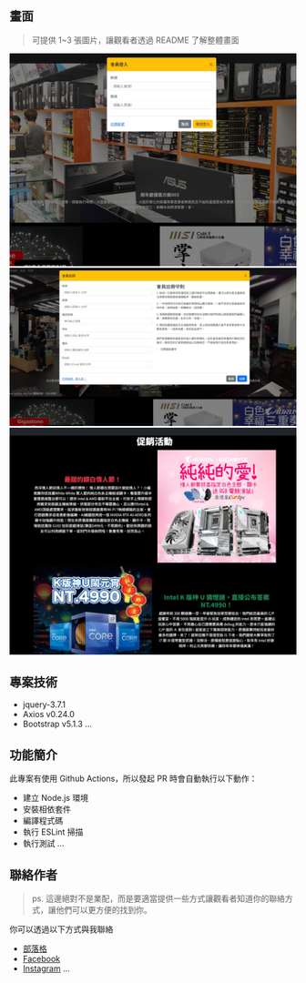 
## 畫面

> 可提供 1~3 張圖片，讓觀看者透過 README 了解整體畫面

![範例圖片 1](/1712039015132.jpg)
![範例圖片 2](/1712039043577.jpg)
![範例圖片 3](/1712039064859.jpg)

## 專案技術

- jquery-3.7.1
- Axios v0.24.0
- Bootstrap v5.1.3
...


## 功能簡介

此專案有使用 Github Actions，所以發起 PR 時會自動執行以下動作：

- 建立 Node.js 環境
- 安裝相依套件
- 編譯程式碼
- 執行 ESLint 掃描
- 執行測試
...

## 聯絡作者

> ps. 這邊絕對不是業配，而是要適當提供一些方式讓觀看者知道你的聯絡方式，讓他們可以更方便的找到你。

你可以透過以下方式與我聯絡

- [部落格](https://XXXXX.com/)
- [Facebook](https://www.facebook.com/XXXX)
- [Instagram](https://www.instagram.com/XXXX/)
...

